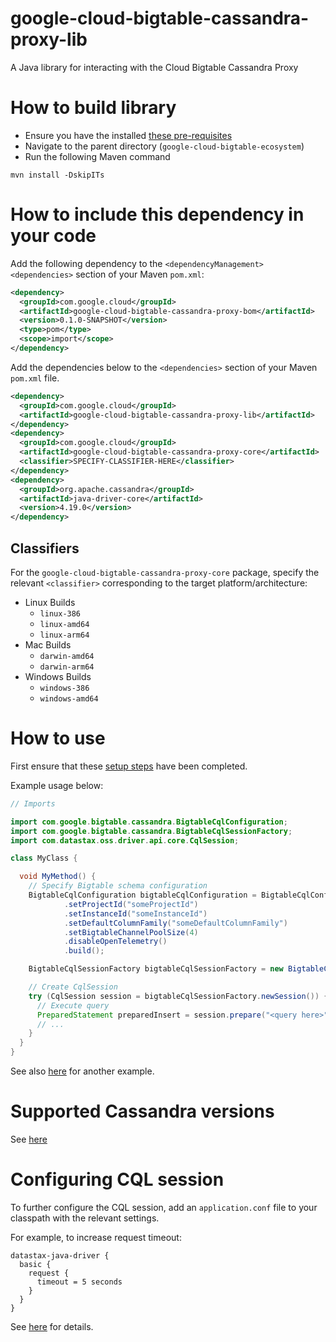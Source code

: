 # google-cloud-bigtable-cassandra-proxy-lib

A Java library for interacting with the Cloud Bigtable Cassandra Proxy

# How to build library

- Ensure you have the installed [these pre-requisites](../cassandra-bigtable-proxy/README.md#pre-requisites)
- Navigate to the parent directory (`google-cloud-bigtable-ecosystem`)
- Run the following Maven command

```shell
mvn install -DskipITs
```

# How to include this dependency in your code

Add the following dependency to the `<dependencyManagement><dependencies>` section of your Maven `pom.xml`:

```xml
<dependency>
  <groupId>com.google.cloud</groupId>
  <artifactId>google-cloud-bigtable-cassandra-proxy-bom</artifactId>
  <version>0.1.0-SNAPSHOT</version>
  <type>pom</type>
  <scope>import</scope>
</dependency>
```

Add the dependencies below to the `<dependencies>` section of your Maven `pom.xml` file.

```xml
<dependency>
  <groupId>com.google.cloud</groupId>
  <artifactId>google-cloud-bigtable-cassandra-proxy-lib</artifactId>
</dependency>
<dependency>
  <groupId>com.google.cloud</groupId>
  <artifactId>google-cloud-bigtable-cassandra-proxy-core</artifactId>
  <classifier>SPECIFY-CLASSIFIER-HERE</classifier>
</dependency>
<dependency>
  <groupId>org.apache.cassandra</groupId>
  <artifactId>java-driver-core</artifactId>
  <version>4.19.0</version>
</dependency>
```

## Classifiers

For the `google-cloud-bigtable-cassandra-proxy-core` package, specify the relevant `<classifier>` corresponding to the target platform/architecture: 

- Linux Builds
  - `linux-386`
  - `linux-amd64`
  - `linux-arm64`
- Mac Builds
  - `darwin-amd64`
  - `darwin-arm64`
- Windows Builds
  - `windows-386`
  - `windows-amd64`

# How to use

First ensure that these [setup steps](../cassandra-bigtable-proxy/README.md##setting-up-bigtable-instance-and-schema-configuration) have been completed.

Example usage below:

```java
// Imports

import com.google.bigtable.cassandra.BigtableCqlConfiguration;
import com.google.bigtable.cassandra.BigtableCqlSessionFactory;
import com.datastax.oss.driver.api.core.CqlSession;

class MyClass {

  void MyMethod() {
    // Specify Bigtable schema configuration
    BigtableCqlConfiguration bigtableCqlConfiguration = BigtableCqlConfiguration.builder()
            .setProjectId("someProjectId")
            .setInstanceId("someInstanceId")
            .setDefaultColumnFamily("someDefaultColumnFamily")
            .setBigtableChannelPoolSize(4)
            .disableOpenTelemetry()
            .build();

    BigtableCqlSessionFactory bigtableCqlSessionFactory = new BigtableCqlSessionFactory(bigtableCqlConfiguration);

    // Create CqlSession
    try (CqlSession session = bigtableCqlSessionFactory.newSession()) {
      // Execute query
      PreparedStatement preparedInsert = session.prepare("<query here>");
      // ...
    }
  }
}
```

See also [here](../google-cloud-bigtable-cassandra-proxy-lib-example) for another example.

# Supported Cassandra versions

See [here](../cassandra-bigtable-proxy/README.md)

# Configuring CQL session

To further configure the CQL session, add an `application.conf` file to your classpath with the relevant settings.

For example, to increase request timeout:

```properties
datastax-java-driver {
  basic {
    request {
      timeout = 5 seconds
    }
  }
}
```

See [here](https://docs.datastax.com/en/developer/java-driver/latest/manual/core/configuration/index.html) for details.
